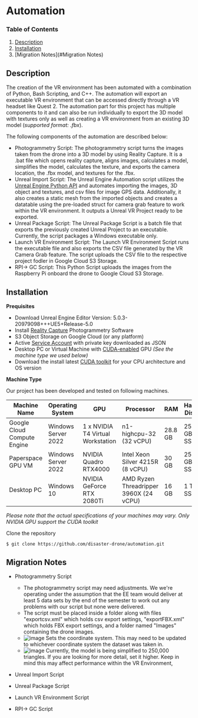 # Automation

### Table of Contents
1. [Description](#Description)
3. [Installation](#Installation) 
5. [Migration Notes](#Migration Notes)


## Description
The creation of the VR environment has been automated with a combination of Python, Bash Scripting, and C++. The automation will export an executable VR environment that can be accessed directly through a VR headset like Quest 2. The automation part for this project has multiple components to it and can also be run individually to export the 3D model with textures only as well as creating a VR environment from an existing 3D model (*supported format: .fbx*). 

The following components of the automation are described below:

* Photogrammetry Script: The photogrammetry script turns the images taken from the drone into a 3D model by using Reality Capture. It is a .bat file which opens reality capture, aligns images, calculates a model, simplifies the model, calculates the texture, and exports the camera location, the .fbx model, and textures for the .fbx.
* Unreal Import Script: The Unreal Engine Automation script utilizes the [Unreal Engine Python API](https://docs.unrealengine.com/4.27/en-US/PythonAPI/) and automates importing the images, 3D object and textures, and csv files for image GPS data. Additionally, it also creates a static mesh from the imported objects and creates a datatable using the pre-loaded struct for camera grab feature to work within the VR environment. It outputs a Unreal VR Project ready to be exported.
* Unreal Package Script: The Unreal Package Script is a batch file that exports the previously created Unreal Project to an executable. Currently, the script packages a Windows executable only. 
* Launch VR Environment Script: The Launch VR Environment Script runs the executable file and also exports the CSV file generated by the VR Camera Grab feature. The script uploads the CSV file to the respective project fodler in Google Cloud S3 Storage.
* RPI-> GC Script: This Python Script uploads the images from the Raspberry Pi onboard the drone to Google Cloud S3 Storage. 
## Installation
**Prequisites**
- Download Unreal Engine Editor Version: 5.0.3-20979098+++UE5+Release-5.0
- Install [Reality Capture](https://www.capturingreality.com/) Photogrammetry Software
- S3 Object Storage on Google Cloud (or any platform)
- Active [Service Account](https://cloud.google.com/iam/docs/service-accounts-create) with private key downloaded as JSON
- Desktop PC or Virtual Machine with [CUDA-enabled](https://developer.nvidia.com/cuda-gpus) GPU *(See the machine type we used below)*
- Download the install latest [CUDA toolkit](https://developer.nvidia.com/cuda-downloads) for your CPU architecture and OS version

**Machine Type**

Our project has been developed and tested on following machines.


| Machine Name | Operating System | GPU | Processor | RAM | Hard Disk |
| --- | --- | --- | --- | --- | --- |
| Google Cloud Compute Engine | Windows Server 2022 | 1 x NVIDIA T4 Virtual Workstation | n1-highcpu-32 (32 vCPU) | 28.8 GB | 250 GB SSD |
| Paperspace GPU VM | Windows Server 2022 | NVIDIA Quadro RTX4000 | Intel Xeon Silver 4215R (8 vCPU) | 30 GB | 250 GB SSD |
| Desktop PC | Windows 10 | NVIDIA GeForce RTX 2080Ti | AMD Ryzen Threadripper 3960X (24 vCPU) | 16 GB | 1 TB SSD |

*Please note that the actual specifications of your machines may vary. Only NVIDIA GPU support the CUDA toolkit*

Clone the repository
~~~
$ git clone https://github.com/disaster-drone/automation.git
~~~

## Migration Notes
* Photogrammetry Script
    * The photogrammetry script may need adjustments. We we're operating under the assumption that the EE team would deliver at least 5 data sets by the end of the semester to work out any problems with our script but none were delivered.
    * The script must be placed inside a folder along with files "exportcsv.xml" which holds csv export settings, "exportFBX.xml" which holds FBX export settings, and a folder named "Images" containing the drone images.
    * ![image](https://github.com/disaster-drone/automation/assets/94029910/6f1c4492-16df-4cc2-a35a-9083533e0b9d) Sets the coordinate system. This may need to be updated to whichever coordinate system the dataset was taken in.
    * ![image](https://github.com/disaster-drone/automation/assets/94029910/3cb0662b-d0ed-479d-91e2-47e7d3cfd1c0) Currently, the model is being simplified to 250,000 triangles. If you are looking for more detail, set it higher. Keep in mind this may affect performance within the VR Environment,



* Unreal Import Script
* Unreal Package Script
* Launch VR Environment Script
* RPI-> GC Script 
